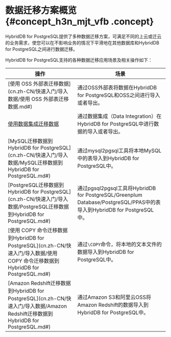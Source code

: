 # 数据迁移方案概览 {#concept_h3n_mjt_vfb .concept}

HybridDB for PostgreSQL提供了多种数据迁移方案，可满足不同的上云或迁云的业务需求，使您可以在不影响业务的情况下平滑地在其他数据库和HybridDB for PostgreSQL之间进行数据迁移。

HybridDB for PostgreSQL支持的各种数据迁移应用场景及相关操作如下：

|操作|场景|
|--|--|
|[使用 OSS 外部表迁移数据](cn.zh-CN/快速入门/导入数据/使用 OSS 外部表迁移数据.md#)|通过OSS外部表将数据在HybridDB for PostgreSQL和OSS之间进行导入或者导出。|
|[使用数据集成迁移数据](cn.zh-CN/快速入门/导入数据/使用数据集成迁移数据.md#)|通过数据集成（Data Integration）在HybridDB for PostgreSQL中进行数据的导入或者导出。|
|[MySQL迁移数据到HybridDB for PostgreSQL](cn.zh-CN/快速入门/导入数据/MySQL迁移数据到HybridDB for PostgreSQL.md#)|通过mysql2pgsql工具将本地MySQL中的表导入到HybridDB for PostgreSQL中。|
|[PostgreSQL迁移数据到HybridDB for PostgreSQL](cn.zh-CN/快速入门/导入数据/PostgreSQL迁移数据到HybridDB for PostgreSQL.md#)|通过pgsql2pgsql工具将HybridDB for PostgreSQL/Greenplum Database/PostgreSQL/PPAS中的表导入到HybridDB for PostgreSQL中。|
|[使用 COPY 命令迁移数据到HybridDB for PostgreSQL](cn.zh-CN/快速入门/导入数据/使用 COPY 命令迁移数据到HybridDB for PostgreSQL.md#)|通过`\COPY`命令，将本地的文本文件的数据导入到HybridDB for PostgreSQL中。|
|[Amazon Redshift迁移数据到HybridDB for PostgreSQL](cn.zh-CN/快速入门/导入数据/Amazon Redshift迁移数据到HybridDB for PostgreSQL.md#)|通过Amazon S3和阿里云OSS将Amazon Redshift的数据导入到HybridDB for PostgreSQL中。|

